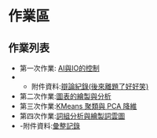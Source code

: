 # 作業區

## 作業列表
- 第一次作業: [AI與IO的控制](https://github.com/jaunty0216/ForSophomoreCourse/blob/main/%E7%AC%AC%E5%9B%9B%E9%80%B1_%E9%82%8F%E8%BC%AF%E6%A2%9D%E4%BB%B6%E6%8E%A7%E5%88%B6AI_%E5%92%96%E5%93%A9%E9%A3%AF%E6%8B%8C%E8%88%87%E4%B8%8D%E6%8B%8C%E7%9A%84%E7%B5%82%E6%A5%B5%E8%BE%AF%E8%AB%96%E8%B3%BD.ipynb)
- - 附件資料:[辯論紀錄(後來離題了好好笑)](https://docs.google.com/spreadsheets/d/161euJffjihgIKrZRsuhH6uJum3igq4cJ5kyqXmPup2Q/edit?usp=sharing)
- 第二次作業:[圖表的繪製與分析](https://colab.research.google.com/github/jaunty0216/ForSophomoreCourse/blob/main/%E7%AC%AC%E5%85%AD%E9%80%B1_%E8%AE%93%E6%88%91%E5%BA%B7%E5%BA%B7%E5%B0%BC%E5%80%91%E8%B2%B7%E4%BA%86%E7%94%9A%E9%BA%BC%E5%91%A2~.ipynb)
- 第三次作業:[KMeans 聚類與 PCA 降維](https://colab.research.google.com/drive/1WtrO9DCnGV_V80m36Pw5MJ6t-T9zk0j5?usp=sharing) 
- 第四次作業:[詞組分析與繪製詞雲圖](https://colab.research.google.com/github/jaunty0216/ForSophomoreCourse/blob/main/%E7%AC%AC%E5%85%AB%E9%80%B1_%E4%BD%A0%E5%80%91%E8%AA%AA%E5%95%A5%E5%91%A2.ipynb)
- -附件資料:[彙整記錄](https://docs.google.com/spreadsheets/d/16LGXgFCCVwqVU48-JoQzY6SbtIn3Vp6U-_kfjsg-Q1E/edit?usp=sharing)
